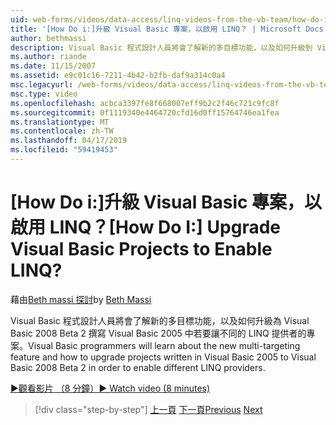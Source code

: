 ```yaml
---
uid: web-forms/videos/data-access/linq-videos-from-the-vb-team/how-do-i-upgrade-visual-basic-projects-to-enable-linq
title: '[How Do i:]升級 Visual Basic 專案，以啟用 LINQ？ | Microsoft Docs'
author: bethmassi
description: Visual Basic 程式設計人員將會了解新的多目標功能，以及如何升級到 Visual Basic 2008 Beta 撰寫 Visual Basic 2005 中的專案...
ms.author: riande
ms.date: 11/15/2007
ms.assetid: e9c01c16-7211-4b42-b2fb-daf9a314c0a4
msc.legacyurl: /web-forms/videos/data-access/linq-videos-from-the-vb-team/how-do-i-upgrade-visual-basic-projects-to-enable-linq
msc.type: video
ms.openlocfilehash: acbca3397fe8f668007eff9b2c2f46c721c9fc8f
ms.sourcegitcommit: 0f1119340e4464720cfd16d0ff15764746ea1fea
ms.translationtype: MT
ms.contentlocale: zh-TW
ms.lasthandoff: 04/17/2019
ms.locfileid: "59419453"
---
```

# <a name="how-do-i-upgrade-visual-basic-projects-to-enable-linq"></a><span data-ttu-id="24a03-104">[How Do i:]升級 Visual Basic 專案，以啟用 LINQ？</span><span class="sxs-lookup"><span data-stu-id="24a03-104">[How Do I:] Upgrade Visual Basic Projects to Enable LINQ?</span></span>

<span data-ttu-id="24a03-105">藉由[Beth massi 探討](https://github.com/bethmassi)</span><span class="sxs-lookup"><span data-stu-id="24a03-105">by [Beth Massi](https://github.com/bethmassi)</span></span>

<span data-ttu-id="24a03-106">Visual Basic 程式設計人員將會了解新的多目標功能，以及如何升級為 Visual Basic 2008 Beta 2 撰寫 Visual Basic 2005 中若要讓不同的 LINQ 提供者的專案。</span><span class="sxs-lookup"><span data-stu-id="24a03-106">Visual Basic programmers will learn about the new multi-targeting feature and how to upgrade projects written in Visual Basic 2005 to Visual Basic 2008 Beta 2 in order to enable different LINQ providers.</span></span>

[<span data-ttu-id="24a03-107">&#9654;觀看影片 （8 分鐘）</span><span class="sxs-lookup"><span data-stu-id="24a03-107">&#9654; Watch video (8 minutes)</span></span>](https://channel9.msdn.com/Blogs/ASP-NET-Site-Videos/how-do-i-upgrade-visual-basic-projects-to-enable-linq)

> [!div class="step-by-step"]
> <span data-ttu-id="24a03-108">[上一頁](how-do-i-perform-group-and-aggregate-queries.md)
> [下一頁](how-do-i-get-started-with-linq-to-xml.md)</span><span class="sxs-lookup"><span data-stu-id="24a03-108">[Previous](how-do-i-perform-group-and-aggregate-queries.md)
[Next](how-do-i-get-started-with-linq-to-xml.md)</span></span>
